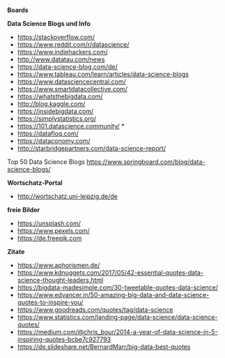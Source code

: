  __Boards__




__Data Science Blogs und Info__

*  https://stackoverflow.com/
*  https://www.reddit.com/r/datascience/   
*  https://www.indiehackers.com/  
*  http://www.datatau.com/news  
*  https://data-science-blog.com/de/  
*  https://www.tableau.com/learn/articles/data-science-blogs  
*  https://www.datasciencecentral.com/  
*  https://www.smartdatacollective.com/  
*  https://whatsthebigdata.com/  
*  http://blog.kaggle.com/  
*  https://insidebigdata.com/  
*  https://simplystatistics.org/  
*  https://101.datascience.community/  *
*  https://datafloq.com/  
*  https://dataconomy.com/  
*  http://starbridgepartners.com/data-science-report/  

Top 50 Data Science Blogs
https://www.springboard.com/blog/data-science-blogs/


__Wortschatz-Portal__  
  
*   http://wortschatz.uni-leipzig.de/de  


__freie Bilder__

  * https://unsplash.com/  
  * https://www.pexels.com/  
  * https://de.freepik.com   

__Zitate__

*  https://www.aphorismen.de/  
*  https://www.kdnuggets.com/2017/05/42-essential-quotes-data-science-thought-leaders.html  
*  https://bigdata-madesimple.com/30-tweetable-quotes-data-science/  
*  https://www.edvancer.in/50-amazing-big-data-and-data-science-quotes-to-inspire-you/  
*  https://www.goodreads.com/quotes/tag/data-science  
*  https://www.statistics.com/landing-page/data-science/data-science-quotes/  
*  https://medium.com/@chris_bour/2014-a-year-of-data-science-in-5-inspiring-quotes-bcbe7c927793  
*  https://de.slideshare.net/BernardMarr/big-data-best-quotes  

